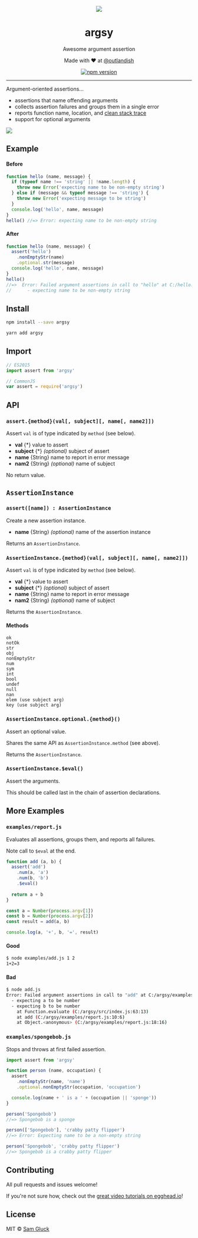 <p align="center">
  <img src="https://github.com/sdgluck/argsy/blob/master/assets/maple.png" />
</p>

<p><h1 align="center">argsy</h1></p>

<p align="center">Awesome argument assertion</p>

<p align="center">Made with ❤ at <a href="http://www.twitter.com/outlandish">@outlandish</a></p>
  
<p align="center">
    <a href="http://badge.fury.io/js/argsy"><img alt="npm version" src="https://badge.fury.io/js/argsy.svg" /></a>
</p>

<hr/>

Argument-oriented assertions...

- assertions that name offending arguments
- collects assertion failures and groups them in a single error
- reports function name, location, and [clean stack trace](https://github.com/sdgluck/error-clean-stack)
- support for optional arguments

<img src="https://github.com/sdgluck/argsy/blob/master/example.gif" />
 
## Example

#### Before

```js
function hello (name, message) {
  if (typeof name !== 'string' || !name.length) {
    throw new Error('expecting name to be non-empty string')
  } else if (message && typeof message !== 'string') {
    throw new Error('expecting message to be string')
  }
  console.log('hello', name, message)
}
hello() //=> Error: expecting name to be non-empty string
```

#### After

```js
function hello (name, message) {
  assert('hello')
    .nonEmptyStr(name)
    .optional.str(message)
  console.log('hello', name, message)
}
hello()
//=>  Error: Failed argument assertions in call to "hello" at C:/hello.js:1:
//      - expecting name to be non-empty string
```
 
## Install

```sh
npm install --save argsy
```

```sh
yarn add argsy
```

## Import

```js
// ES2015
import assert from 'argsy'
```

```js
// CommonJS
var assert = require('argsy')
```

## API

### `assert.{method}(val[, subject][, name[, name2]])`

Assert `val` is of type indicated by `method` (see below).

- __val__ {*} value to assert
- __subject__ {*} _(optional)_ subject of assert
- __name__ {String} name to report in error message
- __nam2__ {String} _(optional)_ name of subject

No return value.

## `AssertionInstance`

### `assert([name]) : AssertionInstance`

Create a new assertion instance.

- __name__ {String} _(optional)_ name of the assertion instance 

Returns an `AssertionInstance`.

### `AssertionInstance.{method}(val[, subject][, name[, name2]])`

Assert `val` is of type indicated by `method` (see below).

- __val__ {*} value to assert
- __subject__ {*} _(optional)_ subject of assert
- __name__ {String} name to report in error message
- __nam2__ {String} _(optional)_ name of subject

Returns the `AssertionInstance`.

#### Methods

```
ok
notOk
str
obj
nonEmptyStr
num
sym
int
bool
undef
null
nan
elem (use subject arg)
key (use subject arg)
```

### `AssertionInstance.optional.{method}()`

Assert an optional value. 

Shares the same API as `AssertionInstance.method` (see above).

Returns the `AssertionInstance`.

### `AssertionInstance.$eval()`

Assert the arguments.

This should be called last in the chain of assertion declarations.

## More Examples

### `examples/report.js`

Evaluates all assertions, groups them, and reports all failures.

Note call to `$eval` at the end.

```js
function add (a, b) {
  assert('add')
    .num(a, 'a')
    .num(b, 'b')
    .$eval()
    
  return a + b
}

const a = Number(process.argv[1])
const b = Number(process.argv[2])
const result = add(a, b)

console.log(a, '+', b, '=', result)
```

#### Good

```sh
$ node examples/add.js 1 2
1+2=3
```

#### Bad

```sh
$ node add.js
Error: Failed argument assertions in call to "add" at C:/argsy/examples/report.js:10:
  - expecting a to be number
  - expecting b to be number
    at Function.evaluate (C:/argsy/src/index.js:63:13)
    at add (C:/argsy/examples/report.js:10:6)
    at Object.<anonymous> (C:/argsy/examples/report.js:18:16)
```

### `examples/spongebob.js`

Stops and throws at first failed assertion.

```js
import assert from 'argsy'

function person (name, occupation) {
  assert
    .nonEmptyStr(name, 'name')
    .optional.nonEmptyStr(occupation, 'occupation')

  console.log(name + ' is a ' + (occupation || 'sponge'))
}

person('Spongebob')
//=> Spongebob is a sponge

person(['Spongebob'], 'crabby patty flipper')
//=> Error: Expecting name to be a non-empty string

person('Spongebob', 'crabby patty flipper')
//=> Spongebob is a crabby patty flipper
```

## Contributing

All pull requests and issues welcome!

If you're not sure how, check out the [great video tutorials on egghead.io](http://bit.ly/2aVzthz)!

## License

MIT © [Sam Gluck](https://github.com/sdgluck)
